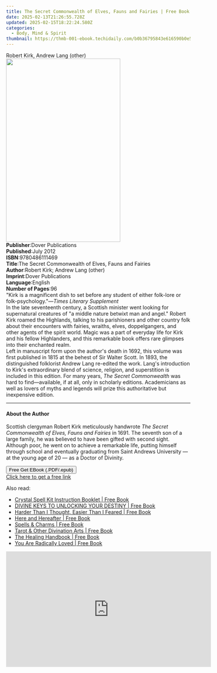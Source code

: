 ```yaml
---
title: The Secret Commonwealth of Elves, Fauns and Fairies | Free Book
date: 2025-02-13T21:26:55.728Z
updated: 2025-02-15T18:22:24.580Z
categories:
  - Body, Mind & Spirit
thumbnail: https://thmb-001-ebook.techidaily.com/b0b36795843e616590b0e5f3c819e98003b2b3dc248ebba8af5ed8092e4b1dc0.jpg
---
```

<main id="book-container">
  <div class="flex flex-col">
    <div class="book-brief flex-1 py-6 px-4 sm:p-6 md:py-10 md:px-8">
      <!-- brief-->
      <div class="book-brief-main">Robert Kirk, Andrew Lang (other)</div>
    </div>
    <div
      class="book-meta-info flex-1 grid gap-4 col-start-1 col-end-3 row-start-1 sm:mb-6 sm:grid-cols-4 lg:gap-6 lg:col-start-2 lg:row-end-6 lg:row-span-6 lg:mb-0"
    >
      <div
        class="book-meta-info-left place-content-center mt-4 p-4 text-sm leading-6 col-start-2 col-span-2 dark:text-slate-400"
      >
        <img
          class="w-full h-500 object-cover rounded-lg sm:h-255 sm:col-span-2 lg:col-span-full"
          src="https://img-001-ebook.techidaily.com/c8900bc00adbd76b7a07fd0d61ba66d7be14517e2b3194997941291fef458bea.jpg"
          alt=""
          width="312"
          height="500"
        />
      </div>
      <div
        class="book-meta-info-right mt-2 col-start-1 row-start-2 col-span-3 self-center"
      >
        <!-- meta data  -->
        <div class="flex flex-col px-4 md:px-8">
          <div class="flex-1">
            <strong>Publisher</strong>:<span class="px-2"
              >Dover Publications</span
            >
          </div>
          <div class="flex-1">
            <strong>Published</strong>:<span class="px-2">July 2012</span>
          </div>
          <div class="flex-1">
            <strong>ISBN</strong>:<span class="px-2">9780486111469</span>
          </div>
          <div class="flex-1">
            <strong>Title</strong>:<span class="px-2"
              >The Secret Commonwealth of Elves, Fauns and Fairies</span
            >
          </div>
          <div class="flex-1">
            <strong>Author</strong>:<span class="px-2"
              >Robert Kirk; Andrew Lang (other)</span
            >
          </div>
          <div class="flex-1">
            <strong>Imprint</strong>:<span class="px-2"
              >Dover Publications</span
            >
          </div>
          <div class="flex-1">
            <strong>Language</strong>:<span class="px-2">English</span>
          </div>
          <div class="flex-1">
            <strong>Number of Pages</strong>:<span class="px-2">96</span>
          </div>
        </div>
      </div>
    </div>
    <div class="book-description flex-1 py-6 px-4 sm:p-6 md:py-10 md:px-8">
      <div class="book-description-main">
        <div accordion-content="" id="description">
          "Kirk is a magnificent dish to set before any student of either
          folk-lore or folk-psychology."—<i>Times Literary Supplement<br /></i
          >In the late seventeenth century, a Scottish minister went looking for
          supernatural creatures of "a middle nature betwixt man and angel."
          Robert Kirk roamed the Highlands, talking to his parishioners and
          other country folk about their encounters with fairies, wraiths,
          elves, doppelgangers, and other agents of the spirit world. Magic was
          a part of everyday life for Kirk and his fellow Highlanders, and this
          remarkable book offers rare glimpses into their enchanted realm.<br />Left
          in manuscript form upon the author's death in 1692, this volume was
          first published in 1815 at the behest of Sir Walter Scott. In 1893,
          the distinguished folklorist Andrew Lang re-edited the work. Lang's
          introduction to Kirk's extraordinary blend of science, religion, and
          superstition is included in this edition. For many years,
          <i>The Secret Commonwealth</i> was hard to find—available, if at all,
          only in scholarly editions. Academicians as well as lovers of myths
          and legends will prize this authoritative but inexpensive edition.
        </div>
        <div class="accordion-fader"></div>
      </div>
    </div>
    <div class="book-excerpts flex-1 py-6 px-4 sm:p-6 md:py-10 md:px-8">
      <!-- excerpts-->
      <div class="book-excerpts-main">
        <hr />
        <h4 class="placeholder placeholder-heading">
          <span>About the Author</span>
        </h4>
        <p>
          Scottish clergyman Robert Kirk meticulously handwrote
          <i>The Secret Commonwealth of Elves, Fauns and Fairies</i> in 1691.
          The seventh son of a large family, he was believed to have been gifted
          with second sight. Although poor, he went on to achieve a remarkable
          life, putting himself through school and eventually graduating from
          Saint Andrews University — at the young age of 20 — as a Doctor of
          Divinity.
        </p>
      </div>
    </div>
    <div
      class="book-about-author flex-1 py-6 px-4 sm:p-6 md:py-10 md:px-8"
    ></div>
    <div class="book-free-get flex-1 py-6 px-4 sm:p-6 md:py-10 md:px-8">
      <button
        id="btn-free-get"
        class="bg-blue-500 hover:bg-blue-700 text-white font-bold py-2 px-4 rounded"
      >
        Free Get EBook (.PDF/.epub)
      </button>
      <div id="countdown-display" class="px-2 text-lg mt-2"></div>
      <a
        id="free-link"
        class="hidden bg-blue-500 hover:bg-blue-700 text-white font-bold py-2 px-4 rounded"
        href="https://www.ebooks.com/en-us/book/96421740/the-secret-commonwealth-of-elves-fauns-and-fairies/robert-kirk/"
        target="_blank"
        >Click here to get a free link</a
      >
    </div>
    <script>
      let countdownTime = 0;
      let countdownInterval = null;
      document
        .getElementById('btn-free-get')
        .addEventListener('click', startCountdown);
      function startCountdown() {
        countdownTime = new Date().getTime() + 60000 * 3;
        countdownInterval = setInterval(updateCountdown, 1000);
        document.getElementById('btn-free-get').disabled = true;
        document
          .getElementById('btn-free-get')
          .classList.add('bg-gray-500', 'cursor-not-allowed');
      }
      function updateCountdown() {
        let currentTime = new Date().getTime();
        let timeLeft = countdownTime - currentTime;
        let secondsLeft = Math.floor(timeLeft / 1000);
        document.getElementById('countdown-display').innerHTML =
          `Remaining time: ${secondsLeft} seconds.`;
        if (secondsLeft <= 0) {
          clearInterval(countdownInterval);
          document.getElementById('btn-free-get').classList.add('hidden');
          document.getElementById('free-link').classList.remove('hidden');
          document.getElementById('countdown-display').innerHTML = '';
        }
      }
    </script>
  </div>
</main>

<ins class="adsbygoogle"
      style="display:block"
      data-ad-client="ca-pub-7571918770474297"
      data-ad-slot="8358498916"
      data-ad-format="auto"
      data-full-width-responsive="true"></ins>
    

<span class="atpl-alsoreadstyle">Also read:</span>
<div><ul>
<li><a href="https://novels-ebooks.techidaily.com/210301479-9781916045163-crystal-spell-kit-instruction-booklet/"><u>Crystal Spell Kit Instruction Booklet | Free Book</u></a></li>
<li><a href="https://novels-ebooks.techidaily.com/210301097-9781638230168-divine-keys-to-unlocking-your-destiny/"><u>DIVINE KEYS TO UNLOCKING YOUR DESTINY | Free Book</u></a></li>
<li><a href="https://novels-ebooks.techidaily.com/210301091-9781736872826-harder-than-i-thought-easier-than-i-feared/"><u>Harder Than I Thought, Easier Than I Feared | Free Book</u></a></li>
<li><a href="https://novels-ebooks.techidaily.com/210301090-9781908421500-here-and-hereafter/"><u>Here and Hereafter | Free Book</u></a></li>
<li><a href="https://novels-ebooks.techidaily.com/210300564-9781398810471-spells-charms/"><u>Spells & Charms | Free Book</u></a></li>
<li><a href="https://novels-ebooks.techidaily.com/210300563-9781398814103-tarot-other-divination-arts/"><u>Tarot & Other Divination Arts | Free Book</u></a></li>
<li><a href="https://novels-ebooks.techidaily.com/210300565-9781398814097-the-healing-handbook/"><u>The Healing Handbook | Free Book</u></a></li>
<li><a href="https://novels-ebooks.techidaily.com/210300577-9780593330166-you-are-radically-loved/"><u>You Are Radically Loved | Free Book</u></a></li>
</ul></div>

<!-- affiliate ads begin -->
<iframe width="560" height="315" src="https://www.youtube.com/embed/qObsqoJB9LI?si=ppqxfXzP0UL4J6Tp" title="YouTube video player" frameborder="0" allow="accelerometer; autoplay; clipboard-write; encrypted-media; gyroscope; picture-in-picture; web-share" referrerpolicy="strict-origin-when-cross-origin" allowfullscreen></iframe>
<!-- affiliate ads end -->

